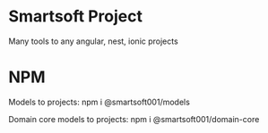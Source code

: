 # Smartsoft Project
Many tools to any angular, nest, ionic projects

# NPM

Models to projects:
npm i @smartsoft001/models

Domain core models to projects:
npm i @smartsoft001/domain-core
